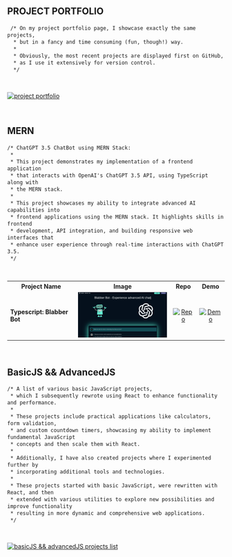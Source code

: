 ## PROJECT PORTFOLIO

```
 /* On my project portfolio page, I showcase exactly the same projects,
  * but in a fancy and time consuming (fun, though!) way.
  *
  * Obviously, the most recent projects are displayed first on GitHub,
  * as I use it extensively for version control.
  */
```

<br>

[![project portfolio](https://img.shields.io/badge/project_portfoliob-Link-28a745?style=for-the-badge&logo=github)](https://shcoobz.github.io/)

<br>

## MERN

```
/* ChatGPT 3.5 ChatBot using MERN Stack:
 *
 * This project demonstrates my implementation of a frontend application
 * that interacts with OpenAI's ChatGPT 3.5 API, using TypeScript along with
 * the MERN stack.
 *
 * This project showcases my ability to integrate advanced AI capabilities into
 * frontend applications using the MERN stack. It highlights skills in frontend
 * development, API integration, and building responsive web interfaces that
 * enhance user experience through real-time interactions with ChatGPT 3.5.
 */
```

<br>

<table style="width:100%">
  <tr>
    <th style="text-align: center;">Project Name</th>
    <th style="text-align: center;">Image</th> 
    <th style="text-align: center;">Repo</th>
    <th style="text-align: center;">Demo</th>

  </tr>
  <tr>
    <td><strong>Typescript: Blabber Bot</strong></td>
        <td style="text-align: center;"><img src="img/advancedJS_mern_blabber-bot.png" alt="Blabber Bot Image" width="250"></td> 
    <td style="text-align: center;">
      <a href="https://github.com/Shcoobz/advancedJS_mern_blabber-bot/"><img src="https://img.shields.io/badge/Repo-007bff?style=for-the-badge&logo=github" alt="Repo"></a>
    </td>
    <td style="text-align: center;">
      <a href="https://advancedjs-mern-blabber-bot.onrender.com/"><img src="https://img.shields.io/badge/Demo-28a745?style=for-the-badge&logo=chrome" alt="Demo"></a>
    </td>

  </tr>
</table>

<br>

## BasicJS && AdvancedJS

```
/* A list of various basic JavaScript projects,
 * which I subsequently rewrote using React to enhance functionality and performance.
 *
 * These projects include practical applications like calculators, form validation,
 * and custom countdown timers, showcasing my ability to implement fundamental JavaScript
 * concepts and then scale them with React.
 *
 * Additionally, I have also created projects where I experimented further by
 * incorporating additional tools and technologies.
 *
 * These projects started with basic JavaScript, were rewritten with React, and then
 * extended with various utilities to explore new possibilities and improve functionality
 * resulting in more dynamic and comprehensive web applications.
 */
```

<br>

[![basicJS && advancedJS projects list](https://img.shields.io/badge/basicJS_and_advancedJS_projects-List-28a745?style=for-the-badge&logo=github)](https://github.com/Shcoobz/list_basic-and-advanced-js-projects)
